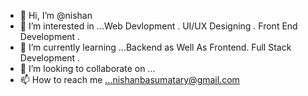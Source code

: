 - 👋 Hi, I’m @nishan
- 👀 I’m interested in ...Web Devlopment . UI/UX Designing . Front End Development . 
- 🌱 I’m currently learning ...Backend as Well As Frontend. Full Stack Development .
- 💞️ I’m looking to collaborate on ...
- 📫 How to reach me ...nishanbasumatary@gmail.com

<!---
nishan01/nishan01 is a ✨ special ✨ repository because its `README.md` (this file) appears on your GitHub profile.
You can click the Preview link to take a look at your changes.
--->
